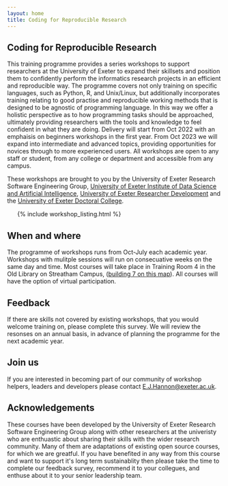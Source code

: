 ```yaml
---
layout: home
title: Coding for Reproducible Research
---
```



## Coding for Reproducible Research

This training programme provides a series workshops to support researchers at the University of Exeter to expand their skillsets and position them to confidently perform the informatics research projects in an efficient and reproducible way. The programme covers not only training on specific languages, such as Python, R, and Unix/Linux,  but additionally incorporates training relating to good practise and reproducible working methods that is designed to be agnostic of programming language. In this way we offer a holistic perspective as to how programming tasks should be approached, ultimately providing researchers with the tools and knowledge to feel confident in what they are doing. Delivery will start from Oct 2022 with an emphaisis on beginners workshops in the first year. From Oct 2023 we will expand into intermediate and advanced topics, providing opportunities for novices through to more experienced users. All workshops are open to any staff or student, from any college or department and accessible from any campus. 

These workshops are brought to you by the University of Exeter Research Software Engineering Group, [University of Exeter Institute of Data Science and Artificial Intelligence](https://www.exeter.ac.uk/research/idsai/), [University of Exeter Researcher Development](https://www.exeter.ac.uk/research/doctoralcollege/early-career-researchers/traininganddevelopment/rdprogramme/) and the [University of Exeter Doctoral College](https://www.exeter.ac.uk/research/doctoralcollege/). 


<ol>
{% include workshop_listing.html %}
</ol>

## When and where

The programme of workshops runs from Oct-July each academic year. Workshops with mulitple sessions will run on consecuative weeks on the same day and time. Most courses will take place in Training Room 4 in the Old Library on Streatham Campus, ([building 7 on this map](https://www.exeter.ac.uk/visit/directions/streathammap/)). All courses will have the option of virtual participation.

## Feedback

If there are skills not covered by existing workshops, that you would welcome training on, please complete this survey. We will review the resonses on an annual basis, in advance of planning the programme for the next academic year. 

## Join us

If you are interested in becoming part of our community of workshop helpers, leaders and developers please contact E.J.Hannon@exeter.ac.uk.

## Acknowledgements

These courses have been developed by the University of Exeter Research Software Engineering Group along with other researchers at the univeristy who are enthuastic about sharing their skills with the wider research community. Many of them are adaptations of existing open source courses, for which we are greatful. If you have benefited in any way from this course and want to support it's long term sustainablity then please take the time to complete our feedback survey, recommend it to your collegues, and enthuse about it to your senior leadership team. 


